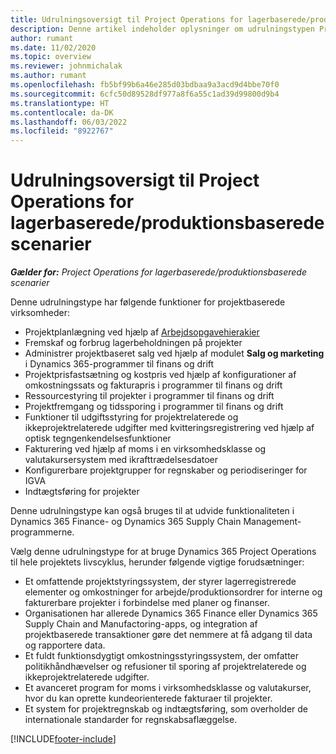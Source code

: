 ```yaml
---
title: Udrulningsoversigt til Project Operations for lagerbaserede/produktionsbaserede scenarier
description: Denne artikel indeholder oplysninger om udrulningstypen Project Operations til ressource/produktionsbaserede scenarier.
author: rumant
ms.date: 11/02/2020
ms.topic: overview
ms.reviewer: johnmichalak
ms.author: rumant
ms.openlocfilehash: fb5bf99b6a46e285d03bdbaa9a3acd9d4bbe70f0
ms.sourcegitcommit: 6cfc50d89528df977a8f6a55c1ad39d99800d9b4
ms.translationtype: HT
ms.contentlocale: da-DK
ms.lasthandoff: 06/03/2022
ms.locfileid: "8922767"
---
```

# <a name="project-operations-for-stockedproduction-based-scenarios-deployment-overview"></a>Udrulningsoversigt til Project Operations for lagerbaserede/produktionsbaserede scenarier

_**Gælder for:** Project Operations for lagerbaserede/produktionsbaserede scenarier_


Denne udrulningstype har følgende funktioner for projektbaserede virksomheder:

- Projektplanlægning ved hjælp af [Arbejdsopgavehierakier](work-breakdown-structures.md)
- Fremskaf og forbrug lagerbeholdningen på projekter
- Administrer projektbaseret salg ved hjælp af modulet **Salg og marketing** i Dynamics 365-programmer til finans og drift
- Projektprisfastsætning og kostpris ved hjælp af konfigurationer af omkostningssats og fakturapris i programmer til finans og drift
- Ressourcestyring til projekter i programmer til finans og drift
- Projektfremgang og tidssporing i programmer til finans og drift
- Funktioner til udgiftsstyring for projektrelaterede og ikkeprojektrelaterede udgifter med kvitteringsregistrering ved hjælp af optisk tegngenkendelsesfunktioner
- Fakturering ved hjælp af moms i en virksomhedsklasse og valutakursersystem med ikrafttrædelsesdatoer
- Konfigurerbare projektgrupper for regnskaber og periodiseringer for IGVA
- Indtægtsføring for projekter

Denne udrulningstype kan også bruges til at udvide funktionaliteten i Dynamics 365 Finance- og Dynamics 365 Supply Chain Management-programmerne.

Vælg denne udrulningstype for at bruge Dynamics 365 Project Operations til hele projektets livscyklus, herunder følgende vigtige forudsætninger:

- Et omfattende projektstyringssystem, der styrer lagerregistrerede elementer og omkostninger for arbejde/produktionsordrer for interne og fakturerbare projekter i forbindelse med planer og finanser.
- Organisationen har allerede Dynamics 365 Finance eller Dynamics 365 Supply Chain and Manufactoring-apps, og integration af projektbaserede transaktioner gøre det nemmere at få adgang til data og rapportere data.
- Et fuldt funktionsdygtigt omkostningsstyringssystem, der omfatter politikhåndhævelser og refusioner til sporing af projektrelaterede og ikkeprojektrelaterede udgifter.
- Et avanceret program for moms i virksomhedsklasse og valutakurser, hvor du kan oprette kundeorienterede fakturaer til projekter.
- Et system for projektregnskab og indtægtsføring, som overholder de internationale standarder for regnskabsaflæggelse.



[!INCLUDE[footer-include](../includes/footer-banner.md)]
